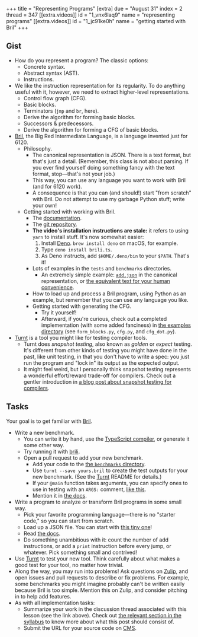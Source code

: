 +++
title = "Representing Programs"
[extra]
due = "August 31"
index = 2
thread = 347
[[extra.videos]]
id = "1_vnx6laq9"
name = "representing programs"
[[extra.videos]]
id = "1_jc91ke0h"
name = "getting started with Bril"
+++

## Gist

* How do you represent a program? The classic options:
    * Concrete syntax.
    * Abstract syntax (AST).
    * Instructions.
* We like the instruction representation for its regularity. To do anything useful with it, however, we need to extract higher-level representations.
    * Control flow graph (CFG).
    * Basic blocks.
    * Terminators (`jmp` and `br`, here).
    * Derive the algorithm for forming basic blocks.
    * Successors & predecessors.
    * Derive the algorithm for forming a CFG of basic blocks.
* [Bril][], the Big Red Intermediate Language, is a language invented just for 6120.
    * Philosophy.
        * The canonical representation is JSON. There is a text format, but that's just a detail. (Remember, this class is not about parsing. If you ever find yourself doing something fancy with the text format, stop—that's not your job.)
        * This way, you can use any language you want to work with Bril (and for 6120 work).
        * A consequence is that you can (and should!) start "from scratch" with Bril. Do not attempt to use my garbage Python stuff; write your own!
    * Getting started with working with Bril.
        * The [documentation][bril-docs].
        * The [git repository][bril].
        * **The video's installation instructions are stale:** it refers to using `yarn` to install stuff. It's now somewhat easier:
          1. Install [Deno][]. `brew install deno` on macOS, for example.
          2. Type `deno install brili.ts`.
          3. As Deno instructs, add `$HOME/.deno/bin` to your `$PATH`.
          That's it!
        * Lots of examples in the `tests` and `benchmarks` directories.
            * An extremely simple example: [`add.json`](https://github.com/sampsyo/bril/blob/main/test/print/add.json) in the canonical representation, or [the equivalent text for your human convenience](https://github.com/sampsyo/bril/blob/main/test/print/add.bril).
        * How to load up and process a Bril program, using Python as an example, but remember that you can use any language you like.
        * Getting started with generating the CFG.
            * Try it yourself!
            * Afterward, if you're curious, check out a completed implementation (with some added fanciness) in [the examples directory](https://github.com/sampsyo/bril/tree/main/examples) (see `form_blocks.py`, `cfg.py`, and `cfg_dot.py`).
* [Turnt][] is a tool you might like for testing compiler tools.
    * Turnt does *snapshot testing*, also known as *golden* or *expect* testing. It's different from other kinds of testing you might have done in the past, like unit testing, in that you don't have to write a spec: you just run the program and "lock in" its output as the expected output.
    * It might feel weird, but I personally think snapshot testing represents a wonderful effort/reward trade-off for compilers. Check out a gentler introduction in [a blog post about snapshot testing for compilers][turnt-blog].


## Tasks

Your goal is to get familiar with [Bril][].

* Write a new benchmark.
    * You can write it by hand, use the [TypeScript compiler][ts2bril], or generate it some other way.
    * Try running it with [brili][].
    * Open a pull request to add your new benchmark.
        * Add your code to the [the `benchmarks` directory][benchdir].
        * Use `turnt --save yours.bril` to create the test outputs for your new benchmark. (See the [Turnt][] README for details.)
        * If your `@main` function takes arguments, you can specify ones to use in testing with an `ARGS:` comment, [like this][args-example].
        * Mention it in [the docs][bmdocs].
* Write a program to analyze or transform Bril programs in some small way.
    * Pick your favorite programming language—there is no "starter code," so you can start from scratch.
    * Load up a JSON file. You can start with [this tiny one][add]!
    * Read [the docs][bril-docs].
    * Do something unambitious with it: count the number of add instructions, or add a `print` instruction before every jump, or whatever. Pick something small and contrived!
* Use [Turnt][] to test your new tool. Think carefully about what makes a good test for your tool, no matter how trivial.
* Along the way, you may run into problems! Ask questions on [Zulip][], and open issues and pull requests to describe or fix problems. For example, some benchmarks you might imagine probably can't be written easily because Bril is too simple. Mention this on Zulip, and consider pitching in to help add features.
* As with all implementation tasks:
    * Summarize your work in the discussion thread associated with this lesson (see the link above). Check out [the relevant section in the syllabus][syl-tasks] to know more about what this post should consist of.
    * Submit the URL for your source code on [CMS][].

[bril]: https://github.com/sampsyo/bril
[bril-docs]: https://capra.cs.cornell.edu/bril/
[add]: https://github.com/sampsyo/bril/blob/main/test/parse/add.json
[turnt]: https://github.com/cucapra/turnt
[ts2bril]: https://capra.cs.cornell.edu/bril/tools/ts2bril.html
[brili]: https://capra.cs.cornell.edu/bril/tools/brilirs.html
[benchdir]: https://github.com/sampsyo/bril/tree/main/benchmarks
[bmdocs]: https://github.com/sampsyo/bril/blob/main/docs/tools/bench.md
[zulip]: https://cs6120.zulipchat.com
[cms]: https://cmsx.cs.cornell.edu/
[args-example]: https://github.com/sampsyo/bril/blob/06ed7bd18324fbb8902f1ebc43fd71deac8bfb03/benchmarks/fizz-buzz.bril#L1-L2
[deno]: https://deno.land
[syl-tasks]: @/syllabus.md#implementation-tasks
[turnt-blog]: https://www.cs.cornell.edu/~asampson/blog/turnt.html

